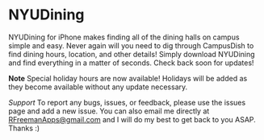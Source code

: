 # NYUDining
NYUDining for iPhone makes finding all of the dining halls on campus simple and easy. Never again will you need to dig through CampusDish to find dining hours, location, and other details! Simply download NYUDining and find everything in a matter of seconds. Check back soon for updates!

**Note**  Special holiday hours are now available! Holidays will be added as they become available without any update necessary.

*Support* To report any bugs, issues, or feedback, please use the issues page and add a new issue. You can also email me directly at RFreemanApps@gmail.com and I will do my best to get back to you ASAP. Thanks :)
